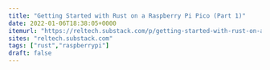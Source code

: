```yaml
---
title: "Getting Started with Rust on a Raspberry Pi Pico (Part 1)"
date: 2022-01-06T18:38:05+0000
itemurl: "https://reltech.substack.com/p/getting-started-with-rust-on-a-raspberry"
sites: "reltech.substack.com"
tags: ["rust","raspberrypi"]
draft: false
---
```


